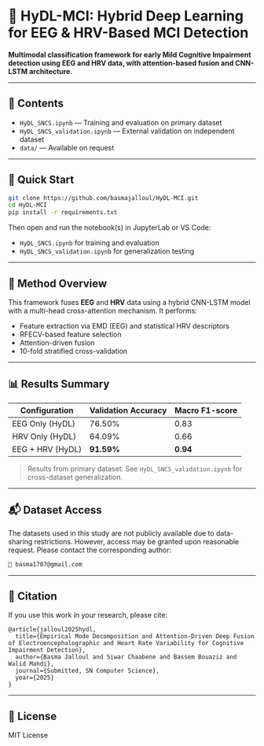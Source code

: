 # 🧠 HyDL-MCI: Hybrid Deep Learning for EEG & HRV-Based MCI Detection

**Multimodal classification framework for early Mild Cognitive Impairment detection using EEG and HRV data, with attention-based fusion and CNN-LSTM architecture.**

---

## 📁 Contents
- `HyDL_SNCS.ipynb` — Training and evaluation on primary dataset  
- `HyDL_SNCS_validation.ipynb` — External validation on independent dataset  
- `data/` — Available on request  

---

## 🚀 Quick Start

```bash
git clone https://github.com/basmajalloul/HyDL-MCI.git
cd HyDL-MCI
pip install -r requirements.txt
```

Then open and run the notebook(s) in JupyterLab or VS Code:

- `HyDL_SNCS.ipynb` for training and evaluation  
- `HyDL_SNCS_validation.ipynb` for generalization testing

---

## 🧠 Method Overview

This framework fuses **EEG** and **HRV** data using a hybrid CNN-LSTM model with a multi-head cross-attention mechanism. It performs:

- Feature extraction via EMD (EEG) and statistical HRV descriptors  
- RFECV-based feature selection  
- Attention-driven fusion  
- 10-fold stratified cross-validation

---

## 📊 Results Summary

| Configuration        | Validation Accuracy | Macro F1-score |
|----------------------|---------------------|----------------|
| EEG Only (HyDL)      | 76.50%              | 0.83           |
| HRV Only (HyDL)      | 64.09%              | 0.66           |
| EEG + HRV (HyDL)     | **91.59%**          | **0.94**       |

> Results from primary dataset. See `HyDL_SNCS_validation.ipynb` for cross-dataset generalization.

---

## 📬 Dataset Access

The datasets used in this study are not publicly available due to data-sharing restrictions. However, access may be granted upon reasonable request. Please contact the corresponding author:

```bash
📧 basma1707@gmail.com
```

---

## 📜 Citation

If you use this work in your research, please cite:

```
@article{jalloul2025hydl,
  title={Empirical Mode Decomposition and Attention-Driven Deep Fusion of Electroencephalographic and Heart Rate Variability for Cognitive Impairment Detection},
  author={Basma Jalloul and Siwar Chaabene and Bassem Bouaziz and Walid Mahdi},
  journal={Submitted, SN Computer Science},
  year={2025}
}
```

---

## 📄 License

MIT License